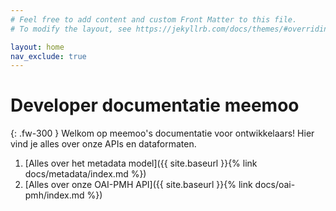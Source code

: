 ```yaml
---
# Feel free to add content and custom Front Matter to this file.
# To modify the layout, see https://jekyllrb.com/docs/themes/#overriding-theme-defaults

layout: home
nav_exclude: true
---
```


# Developer documentatie meemoo

{: .fw-300 }
Welkom op meemoo's documentatie voor ontwikkelaars!
Hier vind je alles over onze APIs en dataformaten.

1. [Alles over het metadata model]({{ site.baseurl }}{% link docs/metadata/index.md %})
2. [Alles over onze OAI-PMH API]({{ site.baseurl }}{% link docs/oai-pmh/index.md %})
